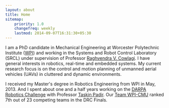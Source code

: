 ```yaml
---
layout: about
title: Home
sitemap:
    priority: 1.0
    changefreq: weekly
    lastmod: 2014-09-07T16:31:30+05:30
---
```


I am a PhD candidate in Mechanical Engineering at Worcester Polytechnic Institute ([WPI](http://www.wpi.edu/)) and working in the Systems and Robot Control Laboratory (SRCL) under supervision of Professor [Raghvendra V. Cowlagi](http://users.wpi.edu/~rvcowlagi/). I have general interests in robotics, real-time and embedded systems. My current research focus is on the control and motion planning of unmanned aerial vehicles (UAVs) in cluttered and dynamic environments.

I received my Master's degree in Robotics Engineering from WPI in May, 2013. And I spent about one and a half years working on the [DARPA Robotics Challenge](http://www.theroboticschallenge.org/) with Professor [Taskin Padir](http://www.ece.neu.edu/people/padir-taskin). Our [Team WPI-CMU](http://robot.wpi.edu/drc/) ranked 7th out of 23 competing teams in the DRC Finals.
